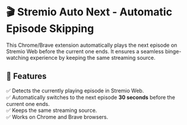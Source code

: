 # 🎬 Stremio Auto Next - Automatic Episode Skipping

This Chrome/Brave extension automatically plays the next episode on Stremio Web before the current one ends. It ensures a seamless binge-watching experience by keeping the same streaming source.

## 🚀 Features
✅ Detects the currently playing episode in Stremio Web.  
✅ Automatically switches to the next episode **30 seconds** before the current one ends.  
✅ Keeps the same streaming source.  
✅ Works on Chrome and Brave browsers.
